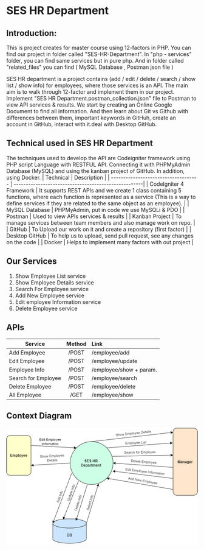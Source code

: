 # SES HR Department

## Introduction:
This is project creates for master course using 12-factors in PHP.
You can find our project in folder called "SES-HR-Department".
In "php - services" folder, you can find same services but in pure php.
And in folder called "related_files" you can find ( MySQL Database , Postman json file )

SES HR department is a project contains (add / edit / delete / search / show list / show info) for employees, where those services is an  API. The main aim is to walk through 12-factor and implement them in our project. Implement "SES HR Department.postman_collection.json" file to Postman to view API services & results.
We start by creating an Online Google Document to find all information. And then learn about Git vs Github with differences between them, important keywords in GitHuh, create an account in GitHub, interact with it.deal with Desktop GitHub.


## Technical used in SES HR Department
The techniques used to develop the API are Codeigniter framework using PHP script Language with RESTFUL API. Connecting it with PHPMyAdmin Database (MySQL) and using the kanban project of GitHub. In addition, using Docker.
| Technical                 | Description                                          |
| ------------------------------------ | -----------------------------------------------------|
| CodeIgniter 4 Framework   | It supports REST APIs and we create 1 class containing 5 functions, where each function is represented as a service (This is a way to define services if they are related to the same object as an employee).                   |
| MySQL Database            | PHPMyAdmin, put in code we use MySQLi & PDO          |
| Postman                   | Used to view APIs services & results                 |
| Kanban Project            | To manage services between team members and also manage work on repo.         |
| GitHub                    | To Upload our work on it and create a repository (first factor)               |
| Desktop GitHub            | To help us to upload, send pull request, see any changes on the code          |
| Docker                    | Helps to implement many factors with out project                              |


## Our Services
1. Show Employee List service
2. Show Employee Details service
3. Search For Employee service
4. Add New Employee service
5. Edit employee Information service
6. Delete Employee service

## APIs
| Service             | Method        | Link                      |
| ------------------- |:-------------:| :-------------------------|
| Add Employee        |   /POST       | /employee/add             |
| Edit Employee       |   /POST       | /employee/update          |
| Employee Info       |   /POST       | /employee/show  + param.  |
| Search for Employee |   /POST       | /employee/search          |
| Delete Employee     |   /POST       | /employee/delete          |
| All Employee        |   /GET        | /employee/show            |

## Context Diagram
![Context Diagram](context_diagram.png)


